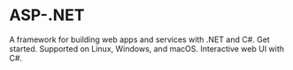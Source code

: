 # ASP-.NET
A framework for building web apps and services with .NET and C#. Get started. 
Supported on Linux, Windows, and macOS.
Interactive web UI with C#.
